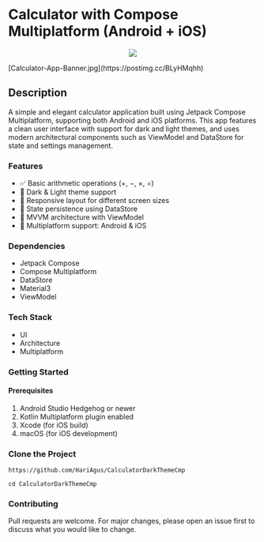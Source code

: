 # Calculator with Compose Multiplatform (Android + iOS)

<p align="center">
  <img src="https://i.postimg.cc/j2qcq2yr/Calculator-App-Banner.jpg" href="">
</p> 
  [Calculator-App-Banner.jpg](https://postimg.cc/BLyHMqhh)

## Description

A simple and elegant calculator application built using Jetpack Compose Multiplatform, supporting both Android and iOS platforms. This app features a clean user interface with support for dark and light themes, and uses modern architectural components such as ViewModel and DataStore for state and settings management.


### Features
- ✅ Basic arithmetic operations (+, −, ×, ÷)
- 🎨 Dark & Light theme support
- 🔁 Responsive layout for different screen sizes
- 💾 State persistence using DataStore
- 🧠 MVVM architecture with ViewModel
- 🚀 Multiplatform support: Android & iOS

### Dependencies
* Jetpack Compose
* Compose Multiplatform
* DataStore
* Material3
* ViewModel

### Tech Stack
* UI
* Architecture
* Multiplatform

### Getting Started
#### Prerequisites
1. Android Studio Hedgehog or newer
2. Kotlin Multiplatform plugin enabled
3. Xcode (for iOS build)
4. macOS (for iOS development)

### Clone the Project
```
https://github.com/HariAgus/CalculatorDarkThemeCmp
```
```
cd CalculatorDarkThemeCmp
```

### Contributing
Pull requests are welcome. For major changes, please open an issue first to discuss what you would like to change.

